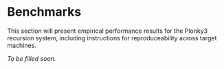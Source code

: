 # Benchmarks

This section will present empirical performance results for the Plonky3 recursion system,
including instructions for reproduceability across target machines.


*To be filled soon.*
